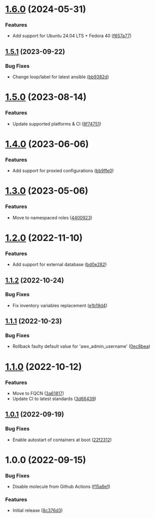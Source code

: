 # [1.6.0](https://github.com/de-it-krachten/ansible-role-awx_docker/compare/v1.5.1...v1.6.0) (2024-05-31)


### Features

* Add support for Ubuntu 24.04 LTS + Fedora 40 ([f657a77](https://github.com/de-it-krachten/ansible-role-awx_docker/commit/f657a778c21e6a887671087d918e484dbab0ce3f))

## [1.5.1](https://github.com/de-it-krachten/ansible-role-awx_docker/compare/v1.5.0...v1.5.1) (2023-09-22)


### Bug Fixes

* Change loop/label for latest ansible ([bb9382d](https://github.com/de-it-krachten/ansible-role-awx_docker/commit/bb9382d2bdd6662e22110d48948da7178fad3459))

# [1.5.0](https://github.com/de-it-krachten/ansible-role-awx_docker/compare/v1.4.0...v1.5.0) (2023-08-14)


### Features

* Update supported platforms & CI ([8f74751](https://github.com/de-it-krachten/ansible-role-awx_docker/commit/8f74751df0f2b5a19ba44ded4f3d6e9d8619f495))

# [1.4.0](https://github.com/de-it-krachten/ansible-role-awx_docker/compare/v1.3.0...v1.4.0) (2023-06-06)


### Features

* Add support for proxied configurations ([bb9ffe0](https://github.com/de-it-krachten/ansible-role-awx_docker/commit/bb9ffe029b1ede1081eecd623d7585029afee17b))

# [1.3.0](https://github.com/de-it-krachten/ansible-role-awx_docker/compare/v1.2.0...v1.3.0) (2023-05-06)


### Features

* Move to namespaced roles ([4400923](https://github.com/de-it-krachten/ansible-role-awx_docker/commit/44009232456a20510d3e414f764ce5e3af885a26))

# [1.2.0](https://github.com/de-it-krachten/ansible-role-awx_docker/compare/v1.1.2...v1.2.0) (2022-11-10)


### Features

* Add support for external database ([bd0e282](https://github.com/de-it-krachten/ansible-role-awx_docker/commit/bd0e2825a070216268cb77159c631dbbeb598294))

## [1.1.2](https://github.com/de-it-krachten/ansible-role-awx_docker/compare/v1.1.1...v1.1.2) (2022-10-24)


### Bug Fixes

* Fix inventory variables replacement ([e1b19d4](https://github.com/de-it-krachten/ansible-role-awx_docker/commit/e1b19d4ee62363f686ce07c2268999d0df224e34))

## [1.1.1](https://github.com/de-it-krachten/ansible-role-awx_docker/compare/v1.1.0...v1.1.1) (2022-10-23)


### Bug Fixes

* Rollback faulty default value for 'awx_admin_username' ([0ec8bea](https://github.com/de-it-krachten/ansible-role-awx_docker/commit/0ec8bea3e4c6f7b15fce6c717024fd681378ecdf))

# [1.1.0](https://github.com/de-it-krachten/ansible-role-awx_docker/compare/v1.0.1...v1.1.0) (2022-10-12)


### Features

* Move to FQCN ([3a61817](https://github.com/de-it-krachten/ansible-role-awx_docker/commit/3a61817fcaafd9c1e2a3a69e9e0972e36ebc91cf))
* Update CI to latest standards ([3d66439](https://github.com/de-it-krachten/ansible-role-awx_docker/commit/3d66439dc04e11a61457d9ef2c145f892ca9d12e))

## [1.0.1](https://github.com/de-it-krachten/ansible-role-awx_docker/compare/v1.0.0...v1.0.1) (2022-09-19)


### Bug Fixes

* Enable autostart of containers at boot ([22f2312](https://github.com/de-it-krachten/ansible-role-awx_docker/commit/22f231257653496b6a1dcae61358c45fe11d5bd8))

# 1.0.0 (2022-09-15)


### Bug Fixes

* Disable molecule from Github Actions ([f15a6e1](https://github.com/de-it-krachten/ansible-role-awx_docker/commit/f15a6e182ea40309aaea8b61306df23f7ac8c863))


### Features

* Initial release ([8c376d3](https://github.com/de-it-krachten/ansible-role-awx_docker/commit/8c376d3df8b92b400ced332f8628583a8fd2e057))
